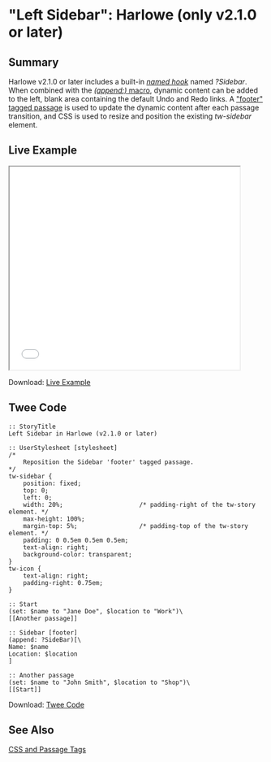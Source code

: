 # "Left Sidebar": Harlowe (only v2.1.0 or later)

## Summary

Harlowe v2.1.0 or later includes a built-in [*named hook*](https://twine2.neocities.org/#markup_named-hook) named *?Sidebar*. When combined with the [*(append:)* macro](https://twine2.neocities.org/#macro_append), dynamic content can be added to the left, blank area containing the default Undo and Redo links. A ["footer" tagged passage](https://twine2.neocities.org/#passagetag_footer) is used to update the dynamic content after each passage transition, and CSS is used to resize and position the existing *tw-sidebar* element.

## Live Example

<section>
<iframe src="harlowe_sidebar_left_example.html" height=400 width=90%></iframe>


Download: <a href="harlowe_sidebar_left_example.html" target="_blank">Live Example</a>
</section>

## Twee Code

```
:: StoryTitle
Left Sidebar in Harlowe (v2.1.0 or later)

:: UserStylesheet [stylesheet]
/*
	Reposition the Sidebar 'footer' tagged passage.
*/
tw-sidebar {
	position: fixed;
	top: 0;
	left: 0;
	width: 20%;						/* padding-right of the tw-story element. */
	max-height: 100%;
	margin-top: 5%;					/* padding-top of the tw-story element. */
	padding: 0 0.5em 0.5em 0.5em;
	text-align: right;
	background-color: transparent;
}
tw-icon {
	text-align: right;
	padding-right: 0.75em;
}

:: Start
(set: $name to "Jane Doe", $location to "Work")\
[[Another passage]]

:: Sidebar [footer]
(append: ?SideBar)[\
Name: $name
Location: $location
]

:: Another passage
(set: $name to "John Smith", $location to "Shop")\
[[Start]]
```

Download: <a href="harlowe_sidebar_left_twee.txt" target="_blank">Twee Code</a>

## See Also

[CSS and Passage Tags](../../passagetags/harlowe/harlowe_passagetags.md)
